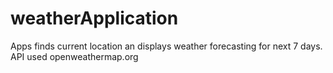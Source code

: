 weatherApplication
==================

Apps finds current location an displays weather forecasting for next 7 days. API used openweathermap.org

